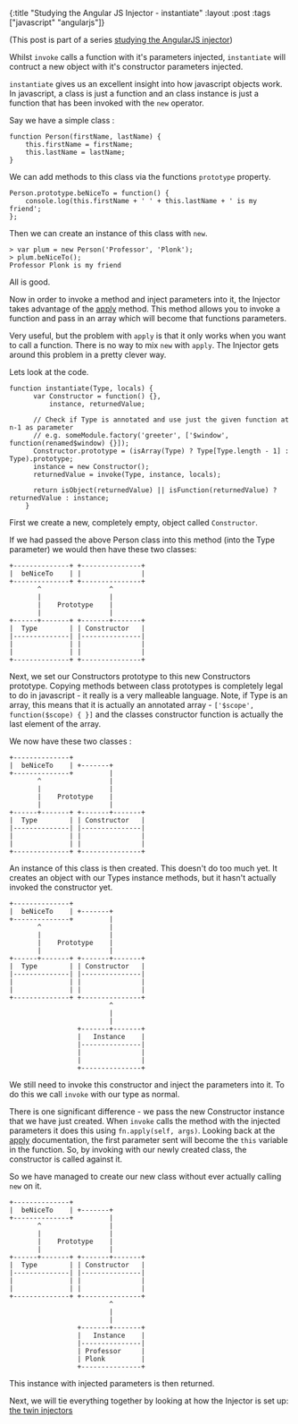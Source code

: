 {:title "Studying the Angular JS Injector - instantiate"
 :layout :post
 :tags  ["javascript" "angularjs"]}

(This post is part of a series [studying the AngularJS injector](http://taoofcode.net/studying-the-angular-injector/))

Whilst `invoke` calls a function with it's parameters injected, `instantiate` will contruct a new object with it's constructor parameters injected.

`instantiate` gives us an excellent insight into how javascript objects work. In javascript, a class is just a function and an class instance is just a function that has been invoked with the `new` operator.

Say we have a simple class :

```language-javascript
function Person(firstName, lastName) {
	this.firstName = firstName;
    this.lastName = lastName;
}
```

We can add methods to this class via the functions `prototype` property.

```language-javascript
Person.prototype.beNiceTo = function() {
	console.log(this.firstName + ' ' + this.lastName + ' is my friend';
};
```

Then we can create an instance of this class with `new`.

```language-javascript
> var plum = new Person('Professor', 'Plonk');
> plum.beNiceTo();
Professor Plonk is my friend
```

All is good.

Now in order to invoke a method and inject parameters into it, the Injector takes advantage of the [apply](https://developer.mozilla.org/en-US/docs/Web/JavaScript/Reference/Global_Objects/Function/apply) method. This method allows you to invoke a function and pass in an array which will become that functions parameters. 

Very useful, but the problem with `apply` is that it only works when you want to call a function. There is no way to mix `new` with `apply`. The Injector gets around this problem in a pretty clever way.

Lets look at the code.

```language-javascript
function instantiate(Type, locals) {
      var Constructor = function() {},
          instance, returnedValue;

      // Check if Type is annotated and use just the given function at n-1 as parameter
      // e.g. someModule.factory('greeter', ['$window', function(renamed$window) {}]);
      Constructor.prototype = (isArray(Type) ? Type[Type.length - 1] : Type).prototype;
      instance = new Constructor();
      returnedValue = invoke(Type, instance, locals);

      return isObject(returnedValue) || isFunction(returnedValue) ? returnedValue : instance;
    }
```

First we create a new, completely empty, object called `Constructor`.

If we had passed the above Person class into this method (into the Type parameter) we would then have these two classes:

```
+--------------+ +---------------+
|  beNiceTo    | |               |
+--------------+ +---------------+
       ^                 ^
       |                 |
       |    Prototype    |
       |                 |
+------+-------+ +-------+-------+
|  Type        | | Constructor   |
|--------------| |---------------|
|              | |               |
|              | |               |
+--------------+ +---------------+
```

Next, we set our Constructors prototype to this new Constructors prototype. Copying methods between class prototypes is completely legal to do in javascript - it really is a very malleable language. Note, if Type is an array, this means that it is actually an annotated array - `['$scope', function($scope) { }]` and the classes constructor function is actually the last element of the array.

We now have these two classes :

```
+--------------+
|  beNiceTo    | +-------+
+--------------+         |
       ^                 |
       |                 |
       |    Prototype    |
       |                 |
+------+-------+ +-------+-------+
|  Type        | | Constructor   |
|--------------| |---------------|
|              | |               |
|              | |               |
+--------------+ +---------------+
```

An instance of this class is then created. This doesn't do too much yet. It creates an object with our Types instance methods, but it hasn't actually invoked the constructor yet.

```
+--------------+
|  beNiceTo    | +-------+
+--------------+         |
       ^                 |
       |                 |
       |    Prototype    |
       |                 |
+------+-------+ +-------+-------+
|  Type        | | Constructor   |
|--------------| |---------------|
|              | |               |
|              | |               |
+--------------+ +---------------+
                         ^
                         |
                         |
                 +-------+-------+
                 |   Instance    |
                 |---------------|
                 |               |
                 |               |
                 +---------------+
```

We still need to invoke this constructor and inject the parameters into it. To do this we call `invoke` with our type as normal. 

There is one significant difference - we pass the new Constructor instance that we have just created. When `invoke` calls the method with the injected parameters it does this using `fn.apply(self, args)`. Looking back at the [apply](https://developer.mozilla.org/en-US/docs/Web/JavaScript/Reference/Global_Objects/Function/apply) documentation, the first parameter sent will become the `this` variable in the function. So, by invoking with our newly created class, the constructor is called against it.

So we have managed to create our new class without ever actually calling `new` on it.

```
+--------------+
|  beNiceTo    | +-------+
+--------------+         |
       ^                 |
       |                 |
       |    Prototype    |
       |                 |
+------+-------+ +-------+-------+
|  Type        | | Constructor   |
|--------------| |---------------|
|              | |               |
|              | |               |
+--------------+ +---------------+
                         ^
                         |
                         |
                 +-------+-------+
                 |   Instance    |
                 |---------------|
                 | Professor     |
                 | Plonk         |
                 +---------------+
```

This instance with injected parameters is then returned.

Next, we will tie everything together by looking at how the Injector is set up: [the twin injectors](http://taoofcode.net/studying-the-angular-injector-the-twin-injectors)